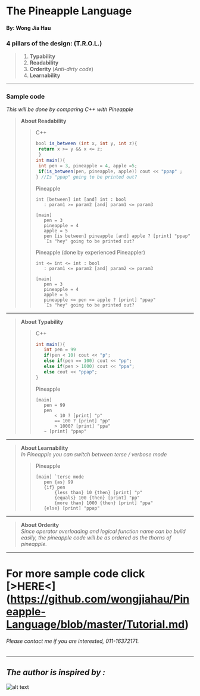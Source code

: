 # The Pineapple Language 
#### By: Wong Jia Hau
### 4 pillars of the design: (**T.R.O.L.**)

>1. **Typability** 
>2. **Readability** 
>3. **Orderity**  (*Anti-dirty code*)
>4. **Learnability** 


---
### Sample code 
*This will be done by comparing C++ with Pineapple*
>**About Readability**  
>> C++
>>
>> ```java
>> bool is_between (int x, int y, int z){
>> 	return x >= y && x <= z;
>> 	}
>>int main(){
>>	int pen = 3, pineapple = 4, apple =5;
>>	if(is_between(pen, pineapple, apple)) cout << "ppap" ;
>>} //Is "ppap" going to be printed out?
>>```
>> Pineapple
>>```
>>int [between] int [and] int : bool
>>    : param1 >= param2 [and] param1 <= param3 
>>
>>[main]
>>    pen = 3
>>	  pineapple = 4
>>    apple = 5
>>	  pen [is between] pineapple [and] apple ? [print] "ppap" 
>>    `Is "hey" going to be printed out?
>>```
>> Pineapple (done by experienced Pineappler)
>>```
>>int <= int <= int : bool
>>    : param1 <= param2 [and] param2 <= param3
>>    
>>[main]
>>    pen = 3
>>	  pineapple = 4
>>    apple = 5
>>	  pineapple <= pen <= apple ? [print] "ppap" 
>>    `Is "hey" going to be printed out?
>>```
---
>**About Typability**  
>> C++
>>
>> ```java
>>int main(){
>>    int pen = 99
>>    if(pen < 10) cout << "p";
>>    else if(pen == 100) cout << "pp";
>>    else if(pen > 1000) cout << "ppa";
>>    else cout << "ppap"; 
>>} 
>>```
>> Pineapple
>>```
>>[main]
>>    pen = 99
>>    pen
>>        < 10 ? [print] "p"
>>        == 100 ? [print] "pp"
>>        > 1000? [print] "ppa"
>>    ~ [print] "ppap" 
>>```
---
>**About Learnability**  
>*In Pineapple you can switch between terse / verbose mode*
>> Pineapple
>>```
>>[main] `terse mode
>>    pen {as} 99
>>    {if} pen
>>        {less than} 10 {then} [print] "p"
>>        {equals} 100 {then} [print] "pp"
>>        {more than} 1000 {then} [print] "ppa"
>>    {else} [print] "ppap" 
>>```
---
>**About Orderity**  
>*Since operator overloading and logical function name can be build easily, the pineapple code will be as ordered as the thorns of pineapple.*

---  
# For more sample code click [>HERE<] (https://github.com/wongjiahau/Pineapple-Language/blob/master/Tutorial.md)
###### Please contact me if you are interested, 011-16372171.

---
## *The author is inspired by :*
  ![alt text](https://images-na.ssl-images-amazon.com/images/I/41TINACY3hL._SX258_BO1,204,203,200_.jpg)







